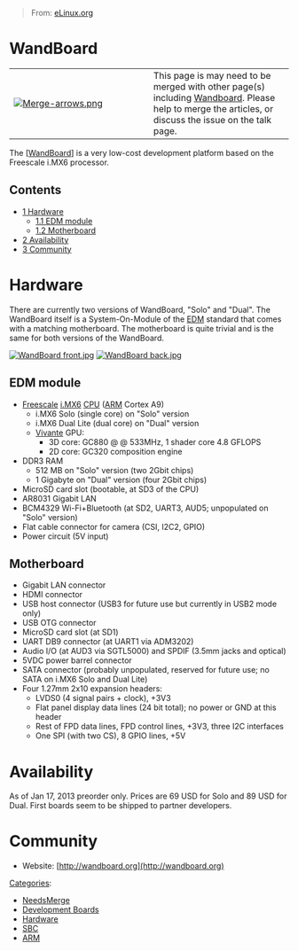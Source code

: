 > From: [eLinux.org](http://eLinux.org/WandBoard "http://eLinux.org/WandBoard")


# WandBoard



<table>
<col width="50%" />
<col width="50%" />
<tbody>
<tr class="odd">
<td align="left"><p><a href="http://elinux.org/File:Merge-arrows.png"><img src="http://elinux.org/images/9/9f/Merge-arrows.png" alt="Merge-arrows.png" /></a></p></td>
<td align="left">This page is may need to be merged with other page(s) including <a href="http://elinux.org/Wandboard" title="Wandboard">Wandboard</a>. Please help to merge the articles, or discuss the issue on the talk page.</td>
</tr>
</tbody>
</table>



The [[WandBoard](http://wandboard.org)] is a very low-cost development
platform based on the Freescale i.MX6 processor.

## Contents

-   [1 Hardware](#hardware)
    -   [1.1 EDM module](#edm-module)
    -   [1.2 Motherboard](#motherboard)
-   [2 Availability](#availability)
-   [3 Community](#community)

# Hardware

There are currently two versions of WandBoard, "Solo" and "Dual". The
WandBoard itself is a System-On-Module of the [EDM](http://eLinux.org/EDM "EDM") standard
that comes with a matching motherboard. The motherboard is quite trivial
and is the same for both versions of the WandBoard.

[![WandBoard
front.jpg](http://eLinux.org/images/e/e9/WandBoard_front.jpg)](http://eLinux.org/File:WandBoard_front.jpg)
[![WandBoard
back.jpg](http://eLinux.org/images/e/e2/WandBoard_back.jpg)](http://eLinux.org/File:WandBoard_back.jpg)



## EDM module

-   [Freescale](http://eLinux.org/index.php?title=Freescale&action=edit&redlink=1 "Freescale (page does not exist)")
    [i.MX6](http://eLinux.org/index.php?title=I.MX6&action=edit&redlink=1 "I.MX6 (page does not exist)")
    [CPU](http://eLinux.org/index.php?title=CPU&action=edit&redlink=1 "CPU (page does not exist)")
    ([ARM](http://eLinux.org/index.php?title=ARM&action=edit&redlink=1 "ARM (page does not exist)")
    Cortex A9)
    -   i.MX6 Solo (single core) on "Solo" version
    -   i.MX6 Dual Lite (dual core) on "Dual" version
    -   [Vivante](http://eLinux.org/index.php?title=Vivante&action=edit&redlink=1 "Vivante (page does not exist)")
        GPU:
        -   3D core: GC880 @ @ 533MHz, 1 shader core 4.8 GFLOPS
        -   2D core: GC320 composition engine
-   DDR3 RAM
    -   512 MB on "Solo" version (two 2Gbit chips)
    -   1 Gigabyte on "Dual" version (four 2Gbit chips)
-   MicroSD card slot (bootable, at SD3 of the CPU)
-   AR8031 Gigabit LAN
-   BCM4329 Wi-Fi+Bluetooth (at SD2, UART3, AUD5; unpopulated on "Solo"
    version)
-   Flat cable connector for camera (CSI, I2C2, GPIO)
-   Power circuit (5V input)



## Motherboard

-   Gigabit LAN connector
-   HDMI connector
-   USB host connector (USB3 for future use but currently in USB2 mode
    only)
-   USB OTG connector
-   MicroSD card slot (at SD1)
-   UART DB9 connector (at UART1 via ADM3202)
-   Audio I/O (at AUD3 via SGTL5000) and SPDIF (3.5mm jacks and optical)
-   5VDC power barrel connector
-   SATA connector (probably unpopulated, reserved for future use; no
    SATA on i.MX6 Solo and Dual Lite)
-   Four 1.27mm 2x10 expansion headers:
    -   LVDS0 (4 signal pairs + clock), +3V3
    -   Flat panel display data lines (24 bit total); no power or GND at
        this header
    -   Rest of FPD data lines, FPD control lines, +3V3, three I2C
        interfaces
    -   One SPI (with two CS), 8 GPIO lines, +5V



# Availability

As of Jan 17, 2013 preorder only. Prices are 69 USD for Solo and 89 USD
for Dual. First boards seem to be shipped to partner developers.



# Community

-   Website: [http://wandboard.org](http://wandboard.org)


[Categories](http://eLinux.org/Special:Categories "Special:Categories"):

-   [NeedsMerge](http://eLinux.org/Category:NeedsMerge "Category:NeedsMerge")
-   [Development
    Boards](http://eLinux.org/Category:Development_Boards "Category:Development Boards")
-   [Hardware](http://eLinux.org/Category:Hardware "Category:Hardware")
-   [SBC](http://eLinux.org/index.php?title=Category:SBC&action=edit&redlink=1 "Category:SBC (page does not exist)")
-   [ARM](http://eLinux.org/index.php?title=Category:ARM&action=edit&redlink=1 "Category:ARM (page does not exist)")

